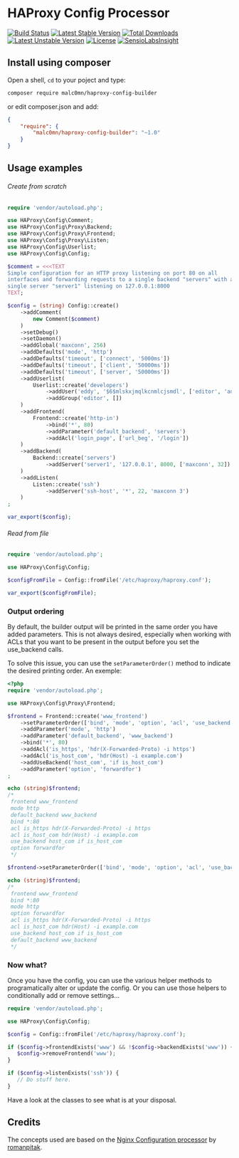 HAProxy Config Processor
========================

[![Build Status](https://travis-ci.org/malc0mn/haproxy-config-builder.svg?branch=master)](https://travis-ci.org/malc0mn/haproxy-config-builder)
[![Latest Stable Version](https://poser.pugx.org/malc0mn/haproxy-config-builder/v/stable)](https://packagist.org/packages/malc0mn/haproxy-config-builder)
[![Total Downloads](https://poser.pugx.org/malc0mn/haproxy-config-builder/downloads)](https://packagist.org/packages/malc0mn/haproxy-config-builder)
[![Latest Unstable Version](https://poser.pugx.org/malc0mn/haproxy-config-builder/v/unstable)](https://packagist.org/packages/malc0mn/haproxy-config-builder)
[![License](https://poser.pugx.org/malc0mn/haproxy-config-builder/license)](https://packagist.org/packages/malc0mn/haproxy-config-builder)
[![SensioLabsInsight](https://insight.sensiolabs.com/projects/6b5c0f4f-28db-4714-bb47-9f92ed8f7fbf/mini.png)](https://insight.sensiolabs.com/projects/6b5c0f4f-28db-4714-bb47-9f92ed8f7fbf)


## Install using composer

Open a shell, `cd` to your poject and type:

```sh
composer require malc0mn/haproxy-config-builder
```

or edit composer.json and add:

```json
{
    "require": {
        "malc0mn/haproxy-config-builder": "~1.0"
    }
}
```

## Usage examples

###### Create from scratch

```php
require 'vendor/autoload.php';

use HAProxy\Config\Comment;
use HAProxy\Config\Proxy\Backend;
use HAProxy\Config\Proxy\Frontend;
use HAProxy\Config\Proxy\Listen;
use HAProxy\Config\Userlist;
use HAProxy\Config\Config;

$comment = <<<TEXT
Simple configuration for an HTTP proxy listening on port 80 on all
interfaces and forwarding requests to a single backend "servers" with a
single server "server1" listening on 127.0.0.1:8000
TEXT;

$config = (string) Config::create()
    ->addComment(
        new Comment($comment)
    )
    ->setDebug()
    ->setDaemon()
    ->addGlobal('maxconn', 256)
    ->addDefaults('mode', 'http')
    ->addDefaults('timeout', ['connect', '5000ms'])
    ->addDefaults('timeout', ['client', '50000ms'])
    ->addDefaults('timeout', ['server', '50000ms'])
    ->addUserlist(
        Userlist::create('developers')
            ->addUser('eddy', '$6$mlskxjmqlkcnmlcjsmdl', ['editor', 'admin'])
            ->addGroup('editor', [])
    )
    ->addFrontend(
        Frontend::create('http-in')
            ->bind('*', 80)
            ->addParameter('default_backend', 'servers')
            ->addAcl('login_page', ['url_beg', '/login'])
    )
    ->addBackend(
        Backend::create('servers')
            ->addServer('server1', '127.0.0.1', 8000, ['maxconn', 32])
    )
    ->addListen(
        Listen::create('ssh')
            ->addServer('ssh-host', '*', 22, 'maxconn 3')
    )
;

var_export($config);
```

###### Read from file

```php
require 'vendor/autoload.php';

use HAProxy\Config\Config;

$configFromFile = Config::fromFile('/etc/haproxy/haproxy.conf');

var_export($configFromFile);
```

### Output ordering

By default, the builder output will be printed in the same order you have added
parameters.
This is not always desired, especially when working with ACLs that you want to
be present in the output before you set the use_backend calls.

To solve this issue, you can use the `setParameterOrder()` method to indicate
the desired printing order. An exemple:

```php
<?php
require 'vendor/autoload.php';

use HAProxy\Config\Proxy\Frontend;

$frontend = Frontend::create('www_frontend')
    ->setParameterOrder(['bind', 'mode', 'option', 'acl', 'use_backend', 'default_backend'])
    ->addParameter('mode', 'http')
    ->addParameter('default_backend', 'www_backend')
    ->bind('*', 80)
    ->addAcl('is_https', 'hdr(X-Forwarded-Proto) -i https')
    ->addAcl('is_host_com', 'hdr(Host) -i example.com')
    ->addUseBackend('host_com', 'if is_host_com')
    ->addParameter('option', 'forwardfor')
;

echo (string)$frontend;
/*
 frontend www_frontend
 mode http
 default_backend www_backend
 bind *:80
 acl is_https hdr(X-Forwarded-Proto) -i https
 acl is_host_com hdr(Host) -i example.com
 use_backend host_com if is_host_com
 option forwardfor
 */

$frontend->setParameterOrder(['bind', 'mode', 'option', 'acl', 'use_backend', 'default_backend']);

echo (string)$frontend;
/*
 frontend www_frontend
 bind *:80
 mode http
 option forwardfor
 acl is_https hdr(X-Forwarded-Proto) -i https
 acl is_host_com hdr(Host) -i example.com
 use_backend host_com if is_host_com
 default_backend www_backend
 */
```

### Now what?

Once you have the config, you can use the various helper methods to
programatically alter or update the config.
Or you can use those helpers to conditionally add or remove settings...

```php
require 'vendor/autoload.php';

use HAProxy\Config\Config;

$config = Config::fromFile('/etc/haproxy/haproxy.conf');

if ($config->frontendExists('www') && !$config->backendExists('www')) {
   $config->removeFrontend('www');
}

if ($config->listenExists('ssh')) {
   // Do stuff here.
}
```

Have a look at the classes to see what is at your disposal.

## Credits

The concepts used are based on the [Nginx Configuration processor](https://github.com/romanpitak/Nginx-Config-Processor) by
[romanpitak](https://github.com/romanpitak).
